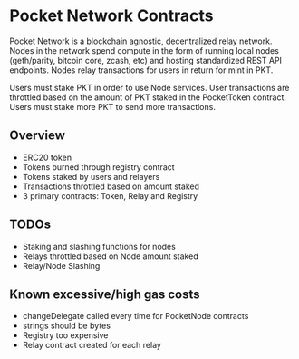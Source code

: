 # Pocket Network Contracts

Pocket Network is a blockchain agnostic, decentralized relay network. Nodes in the network spend compute in the form of running local nodes (geth/parity, bitcoin core, zcash, etc) and hosting standardized REST API endpoints. Nodes relay transactions for users in return for mint in PKT.

Users must stake PKT in order to use Node services. User transactions are throttled based on the amount of PKT staked in the PocketToken contract. Users must stake more PKT to send more transactions.

## Overview

- ERC20 token
- Tokens burned through registry contract
- Tokens staked by users and relayers
- Transactions throttled based on amount staked
- 3 primary contracts: Token, Relay and Registry

## TODOs

- Staking and slashing functions for nodes
- Relays throttled based on Node amount staked
- Relay/Node Slashing

## Known excessive/high gas costs

- changeDelegate called every time for PocketNode contracts
- strings should be bytes
- Registry too expensive
- Relay contract created for each relay
